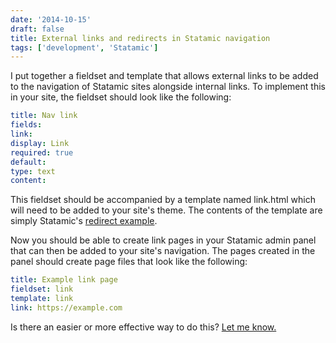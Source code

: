 ```yaml
---
date: '2014-10-15'
draft: false
title: External links and redirects in Statamic navigation
tags: ['development', 'Statamic']
---
```


I put together a fieldset and template that allows external links to be added to the navigation of Statamic sites alongside internal links.<!-- excerpt --> To implement this in your site, the fieldset should look like the following:

```yaml
title: Nav link
fields:
link:
display: Link
required: true
default:
type: text
content:
```

This fieldset should be accompanied by a template named link.html which will need to be added to your site's theme. The contents of the template are simply Statamic's [redirect example](http://www.statamic.com/learn/documentation/tags/redirect).

Now you should be able to create link pages in your Statamic admin panel that can then be added to your site's navigation. The pages created in the panel should create page files that look like the following:

```yaml
title: Example link page
fieldset: link
template: link
link: https://example.com
```

Is there an easier or more effective way to do this? [Let me know.](mailto:cory.dransfeldt@gmail.com)
